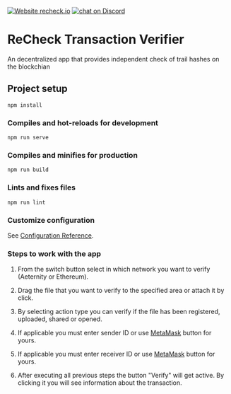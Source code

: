 [![Website recheck.io](https://img.shields.io/badge/Website-recheck.io-brightgreen.svg)](https://recheck.io/) <a href="https://discord.gg/3KwFw72"><img src="https://img.shields.io/discord/675683560673509386?logo=discord" alt="chat on Discord"></a>

# ReCheck Transaction Verifier
An decentralized app that provides independent check of trail hashes on the blockchian

## Project setup
```
npm install
```

### Compiles and hot-reloads for development
```
npm run serve
```

### Compiles and minifies for production
```
npm run build
```

### Lints and fixes files
```
npm run lint
```

### Customize configuration
See [Configuration Reference](https://cli.vuejs.org/config/).

### Steps to work with the app

1. From the switch button select in which network you want to verify (Aeternity or Ethereum).

2. Drag the file that you want to verify to the specified area or attach it by click.

3. By selecting action type you can verify if the file has been registered, uploaded, shared or opened.

4. If applicable you must enter sender ID or use [MetaMask](https://metamask.io/) button for yours.

5. If applicable you must enter receiver ID or use [MetaMask](https://metamask.io/) button for yours.

6. After executing all previous steps the button "Verify" will get active. By clicking it you will see information about the transaction.
